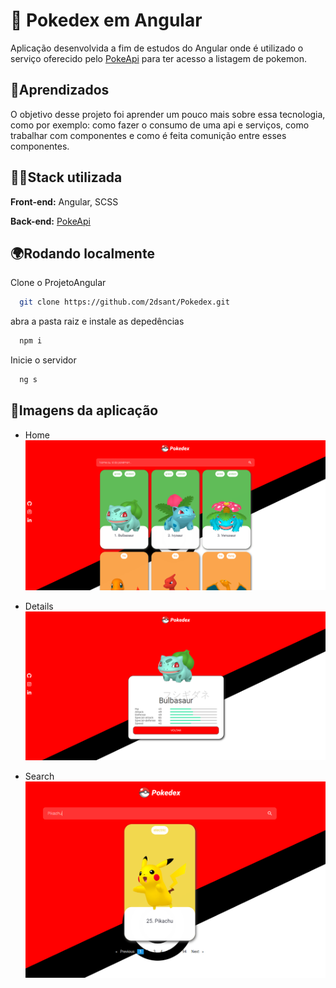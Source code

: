 # 🚀 Pokedex em Angular
Aplicação desenvolvida a fim de estudos do Angular onde é utilizado o serviço oferecido pelo [PokeApi](https://pokeapi.co/) para ter acesso a listagem de pokemon. 

## 📖Aprendizados
O objetivo desse projeto foi aprender um pouco mais sobre essa tecnologia, como por exemplo: como fazer o consumo de uma api e serviços, como trabalhar com componentes e como é feita comunição entre esses componentes.

## 👨‍💻Stack utilizada

**Front-end:** Angular, SCSS

**Back-end:** [PokeApi](https://pokeapi.co/)

## 🌍Rodando localmente

Clone o ProjetoAngular

```bash
  git clone https://github.com/2dsant/Pokedex.git
```
abra a pasta raiz e instale as depedências

```bash
  npm i
```
Inicie o servidor

```bash
  ng s
```

## 📸Imagens da aplicação
 - Home 
![Logo](https://github.com/2dsant/Pokedex/blob/main/ImagemAplicacao/Home.png?raw=true)

 - Details
![Logo](https://github.com/2dsant/Pokedex/blob/main/ImagemAplicacao/details.png?raw=true)

 - Search
![Logo](https://github.com/2dsant/Pokedex/blob/main/ImagemAplicacao/search.png?raw=true)
